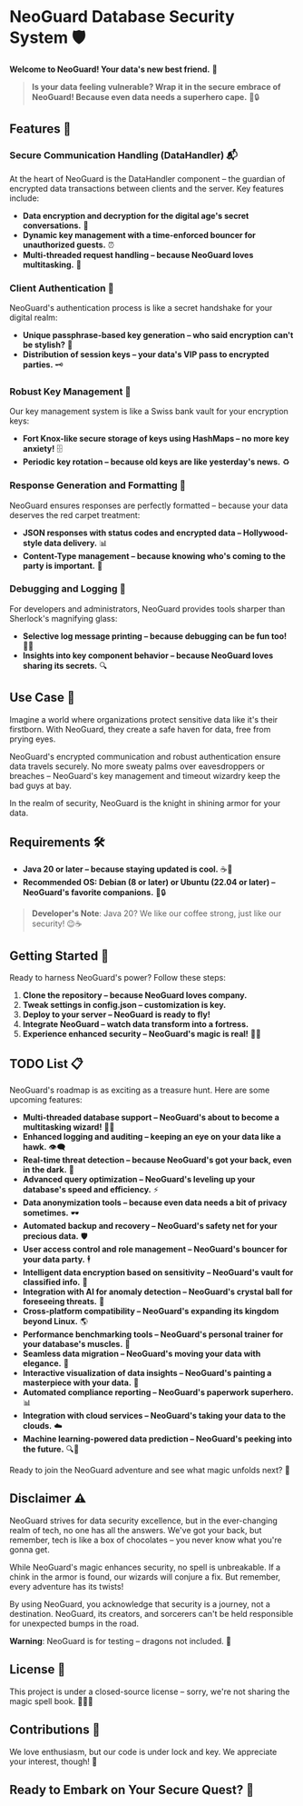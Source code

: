 # NeoGuard Database Security System 🛡️

**Welcome to NeoGuard! Your data's new best friend.** 🚀

> **Is your data feeling vulnerable? Wrap it in the secure embrace of NeoGuard! Because even data needs a superhero cape.** 💼🔒

## Features 🌟

### Secure Communication Handling (DataHandler) 📬

At the heart of NeoGuard is the DataHandler component – the guardian of encrypted data transactions between clients and the server. Key features include:

- **Data encryption and decryption for the digital age's secret conversations.** 🔐
- **Dynamic key management with a time-enforced bouncer for unauthorized guests.** ⏰
- **Multi-threaded request handling – because NeoGuard loves multitasking.** 🚄

### Client Authentication 🤝

NeoGuard's authentication process is like a secret handshake for your digital realm:

- **Unique passphrase-based key generation – who said encryption can't be stylish?** 🎩
- **Distribution of session keys – your data's VIP pass to encrypted parties.** 🗝️

### Robust Key Management 🧐

Our key management system is like a Swiss bank vault for your encryption keys:

- **Fort Knox-like secure storage of keys using HashMaps – no more key anxiety!** 🗄️
- **Periodic key rotation – because old keys are like yesterday's news.** ♻️

### Response Generation and Formatting 📝

NeoGuard ensures responses are perfectly formatted – because your data deserves the red carpet treatment:

- **JSON responses with status codes and encrypted data – Hollywood-style data delivery.** 📊
- **Content-Type management – because knowing who's coming to the party is important.** 📰

### Debugging and Logging 🐞

For developers and administrators, NeoGuard provides tools sharper than Sherlock's magnifying glass:

- **Selective log message printing – because debugging can be fun too!** 🕵️‍♂️
- **Insights into key component behavior – because NeoGuard loves sharing its secrets.** 🔍

## Use Case 🚀

Imagine a world where organizations protect sensitive data like it's their firstborn. With NeoGuard, they create a safe haven for data, free from prying eyes.

NeoGuard's encrypted communication and robust authentication ensure data travels securely. No more sweaty palms over eavesdroppers or breaches – NeoGuard's key management and timeout wizardry keep the bad guys at bay.

In the realm of security, NeoGuard is the knight in shining armor for your data.

## Requirements 🛠️

- **Java 20 or later – because staying updated is cool.** ☕🚀
- **Recommended OS: Debian (8 or later) or Ubuntu (22.04 or later) – NeoGuard's favorite companions.** 🐧🔒

> **Developer's Note**: Java 20? We like our coffee strong, just like our security! 😉☕

## Getting Started 🚀

Ready to harness NeoGuard's power? Follow these steps:

1. **Clone the repository – because NeoGuard loves company.**
2. **Tweak settings in config.json – customization is key.**
3. **Deploy to your server – NeoGuard is ready to fly!**
4. **Integrate NeoGuard – watch data transform into a fortress.**
5. **Experience enhanced security – NeoGuard's magic is real!** 🔐✨

## TODO List 📋

NeoGuard's roadmap is as exciting as a treasure hunt. Here are some upcoming features:

- **Multi-threaded database support – NeoGuard's about to become a multitasking wizard!** 🧙‍♂️
- **Enhanced logging and auditing – keeping an eye on your data like a hawk.** 👁️‍🗨️
- **Real-time threat detection – because NeoGuard's got your back, even in the dark.** 🦉
- **Advanced query optimization – NeoGuard's leveling up your database's speed and efficiency.** ⚡
- **Data anonymization tools – because even data needs a bit of privacy sometimes.** 🕶️
- **Automated backup and recovery – NeoGuard's safety net for your precious data.** 🛡️
- **User access control and role management – NeoGuard's bouncer for your data party.** 🕴️
- **Intelligent data encryption based on sensitivity – NeoGuard's vault for classified info.** 🔐
- **Integration with AI for anomaly detection – NeoGuard's crystal ball for foreseeing threats.** 🔮
- **Cross-platform compatibility – NeoGuard's expanding its kingdom beyond Linux.** 🌎
- **Performance benchmarking tools – NeoGuard's personal trainer for your database's muscles.** 💪
- **Seamless data migration – NeoGuard's moving your data with elegance.** 🚚
- **Interactive visualization of data insights – NeoGuard's painting a masterpiece with your data.** 🎨
- **Automated compliance reporting – NeoGuard's paperwork superhero.** 📊
- **Integration with cloud services – NeoGuard's taking your data to the clouds.** ☁️
- **Machine learning-powered data prediction – NeoGuard's peeking into the future.** 🔍🔮

Ready to join the NeoGuard adventure and see what magic unfolds next? 🌟

## Disclaimer ⚠️

NeoGuard strives for data security excellence, but in the ever-changing realm of tech, no one has all the answers. We've got your back, but remember, tech is like a box of chocolates – you never know what you're gonna get.

While NeoGuard's magic enhances security, no spell is unbreakable. If a chink in the armor is found, our wizards will conjure a fix. But remember, every adventure has its twists!

By using NeoGuard, you acknowledge that security is a journey, not a destination. NeoGuard, its creators, and sorcerers can't be held responsible for unexpected bumps in the road.

**Warning**: NeoGuard is for testing – dragons not included. 🐉

## License 🔐

This project is under a closed-source license – sorry, we're not sharing the magic spell book. 📜🧙‍♂️

## Contributions 🤝

We love enthusiasm, but our code is under lock and key. We appreciate your interest, though! 🙏

## Ready to Embark on Your Secure Quest? 🌟

